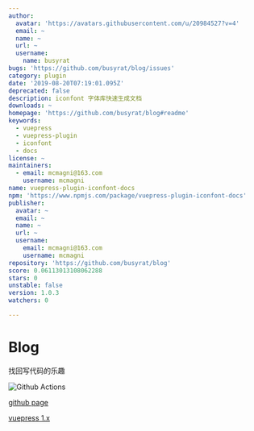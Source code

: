```yaml
---
author:
  avatar: 'https://avatars.githubusercontent.com/u/20984527?v=4'
  email: ~
  name: ~
  url: ~
  username:
    name: busyrat
bugs: 'https://github.com/busyrat/blog/issues'
category: plugin
date: '2019-08-20T07:19:01.095Z'
deprecated: false
description: iconfont 字体库快速生成文档
downloads: ~
homepage: 'https://github.com/busyrat/blog#readme'
keywords:
  - vuepress
  - vuepress-plugin
  - iconfont
  - docs
license: ~
maintainers:
  - email: mcmagni@163.com
    username: mcmagni
name: vuepress-plugin-iconfont-docs
npm: 'https://www.npmjs.com/package/vuepress-plugin-iconfont-docs'
publisher:
  avatar: ~
  email: ~
  name: ~
  url: ~
  username:
    email: mcmagni@163.com
    username: mcmagni
repository: 'https://github.com/busyrat/blog'
score: 0.06113013108062288
stars: 0
unstable: false
version: 1.0.3
watchers: 0

---
```


# Blog

找回写代码的乐趣

![Github Actions](https://github.com/busyrat/blog/workflows/Deploy%20gh-pages/badge.svg)

[github page](https://busyrat.github.io/blog/)

[vuepress 1.x](https://v1.vuepress.vuejs.org/zh/guide/global-computed.html#site)
